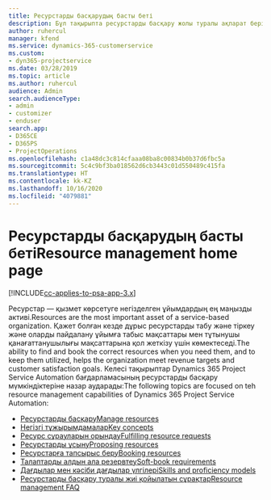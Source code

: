 ```yaml
---
title: Ресурстарды басқарудың басты беті
description: Бұл тақырыпта ресурстарды басқару жолы туралы ақпарат берілген.
author: ruhercul
manager: kfend
ms.service: dynamics-365-customerservice
ms.custom:
- dyn365-projectservice
ms.date: 03/28/2019
ms.topic: article
ms.author: ruhercul
audience: Admin
search.audienceType:
- admin
- customizer
- enduser
search.app:
- D365CE
- D365PS
- ProjectOperations
ms.openlocfilehash: c1a48dc3c814cfaaa08ba8c00834b0b37d6fbc5a
ms.sourcegitcommit: 5c4c9bf3ba018562d6cb3443c01d550489c415fa
ms.translationtype: HT
ms.contentlocale: kk-KZ
ms.lasthandoff: 10/16/2020
ms.locfileid: "4079881"
---
```

# <a name="resource-management-home-page"></a><span data-ttu-id="c54cf-103">Ресурстарды басқарудың басты беті</span><span class="sxs-lookup"><span data-stu-id="c54cf-103">Resource management home page</span></span>

[!INCLUDE[cc-applies-to-psa-app-3.x](../includes/cc-applies-to-psa-app-3x.md)]

<span data-ttu-id="c54cf-104">Ресурстар — қызмет көрсетуге негізделген ұйымдардың ең маңызды активі.</span><span class="sxs-lookup"><span data-stu-id="c54cf-104">Resources are the most important asset of a service-based organization.</span></span> <span data-ttu-id="c54cf-105">Қажет болған кезде дұрыс ресурстарды табу және тіркеу және оларды пайдалану ұйымға  табыс мақсаттары мен тұтынушы қанағаттанушылығы мақсаттарына қол жеткізу үшін көмектеседі.</span><span class="sxs-lookup"><span data-stu-id="c54cf-105">The ability to find and book the correct resources when you need them, and to keep them utilized, helps the organization meet revenue targets and customer satisfaction goals.</span></span> <span data-ttu-id="c54cf-106">Келесі тақырыптар Dynamics 365 Project Service Automation бағдарламасының ресурстарды басқару мүмкіндіктеріне назар аударады:</span><span class="sxs-lookup"><span data-stu-id="c54cf-106">The following topics are focused on teh resource management capabilities of Dynamics 365 Project Service Automation:</span></span>

- [<span data-ttu-id="c54cf-107">Ресурстарды басқару</span><span class="sxs-lookup"><span data-stu-id="c54cf-107">Manage resources</span></span>](manage-resources.md)
- [<span data-ttu-id="c54cf-108">Негізгі тұжырымдамалар</span><span class="sxs-lookup"><span data-stu-id="c54cf-108">Key concepts</span></span>](reports-key-concepts.md)
- [<span data-ttu-id="c54cf-109">Ресурс сұрауларын орындау</span><span class="sxs-lookup"><span data-stu-id="c54cf-109">Fulfilling resource requests</span></span>](resource-management-fulfill-requests.md)
- [<span data-ttu-id="c54cf-110">Ресурстарды ұсыну</span><span class="sxs-lookup"><span data-stu-id="c54cf-110">Proposing resources</span></span>](resource-management-propose-resources.md)
- [<span data-ttu-id="c54cf-111">Ресурстарға тапсырыс беру</span><span class="sxs-lookup"><span data-stu-id="c54cf-111">Booking resources</span></span>](resource-management-book-resources-scheduleboard.md)
- [<span data-ttu-id="c54cf-112">Талаптарды алдын ала резервтеу</span><span class="sxs-lookup"><span data-stu-id="c54cf-112">Soft-book requirements</span></span>](resource-management-softbook-requirements.md)
- [<span data-ttu-id="c54cf-113">Дағдылар мен кәсіби дағдылар үлгілері</span><span class="sxs-lookup"><span data-stu-id="c54cf-113">Skills and proficiency models</span></span>](resource-management-skills-proficiency.md)
- [<span data-ttu-id="c54cf-114">Ресурстарды басқару туралы жиі қойылатын сұрақтар</span><span class="sxs-lookup"><span data-stu-id="c54cf-114">Resource management FAQ</span></span>](resource-management-faq.md)
